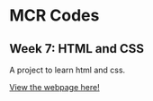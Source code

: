 # MCR Codes
## Week 7: HTML and CSS 

A project to learn html and css.

[View the webpage here!](https://ian-antking.github.io/manchester_morning_news/)
